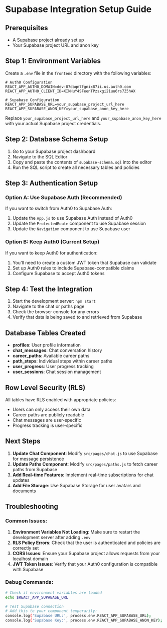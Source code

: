 # Supabase Integration Setup Guide

## Prerequisites
- A Supabase project already set up
- Your Supabase project URL and anon key

## Step 1: Environment Variables

Create a `.env` file in the `frontend` directory with the following variables:

```env
# Auth0 Configuration
REACT_APP_AUTH0_DOMAIN=dev-07daqn7fgnix87ii.us.auth0.com
REACT_APP_AUTH0_CLIENT_ID=XIkHuY4SFeenTPzsxgi21uu6rs7Z5hAX

# Supabase Configuration
REACT_APP_SUPABASE_URL=your_supabase_project_url_here
REACT_APP_SUPABASE_ANON_KEY=your_supabase_anon_key_here
```

Replace `your_supabase_project_url_here` and `your_supabase_anon_key_here` with your actual Supabase project credentials.

## Step 2: Database Schema Setup

1. Go to your Supabase project dashboard
2. Navigate to the SQL Editor
3. Copy and paste the contents of `supabase-schema.sql` into the editor
4. Run the SQL script to create all necessary tables and policies

## Step 3: Authentication Setup

### Option A: Use Supabase Auth (Recommended)
If you want to switch from Auth0 to Supabase Auth:

1. Update the `App.js` to use Supabase Auth instead of Auth0
2. Update the `ProtectedRoute` component to use Supabase session
3. Update the `Navigation` component to use Supabase user

### Option B: Keep Auth0 (Current Setup)
If you want to keep Auth0 for authentication:

1. You'll need to create a custom JWT token that Supabase can validate
2. Set up Auth0 rules to include Supabase-compatible claims
3. Configure Supabase to accept Auth0 tokens

## Step 4: Test the Integration

1. Start the development server: `npm start`
2. Navigate to the chat or paths page
3. Check the browser console for any errors
4. Verify that data is being saved to and retrieved from Supabase

## Database Tables Created

- **profiles**: User profile information
- **chat_messages**: Chat conversation history
- **career_paths**: Available career paths
- **path_steps**: Individual steps within career paths
- **user_progress**: User progress tracking
- **user_sessions**: Chat session management

## Row Level Security (RLS)

All tables have RLS enabled with appropriate policies:
- Users can only access their own data
- Career paths are publicly readable
- Chat messages are user-specific
- Progress tracking is user-specific

## Next Steps

1. **Update Chat Component**: Modify `src/pages/chat.js` to use Supabase for message persistence
2. **Update Paths Component**: Modify `src/pages/paths.js` to fetch career paths from Supabase
3. **Add Real-time Features**: Implement real-time subscriptions for chat updates
4. **Add File Storage**: Use Supabase Storage for user avatars and documents

## Troubleshooting

### Common Issues:

1. **Environment Variables Not Loading**: Make sure to restart the development server after adding `.env`
2. **RLS Policy Errors**: Check that the user is authenticated and policies are correctly set
3. **CORS Issues**: Ensure your Supabase project allows requests from your localhost domain
4. **JWT Token Issues**: Verify that your Auth0 configuration is compatible with Supabase

### Debug Commands:

```bash
# Check if environment variables are loaded
echo $REACT_APP_SUPABASE_URL

# Test Supabase connection
# Add this to your component temporarily:
console.log('Supabase URL:', process.env.REACT_APP_SUPABASE_URL);
console.log('Supabase Key:', process.env.REACT_APP_SUPABASE_ANON_KEY);
``` 
